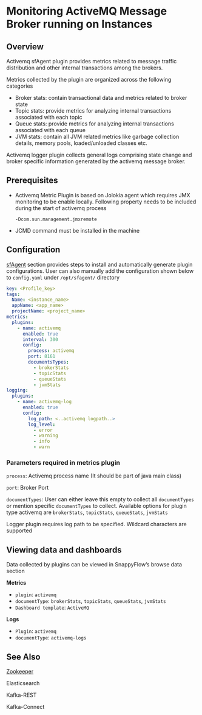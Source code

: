 # Monitoring ActiveMQ Message Broker running on Instances

## Overview

Activemq sfAgent plugin provides metrics related to message traffic distribution and other internal transactions among the brokers. 

Metrics collected by the plugin are organized across the following categories

- Broker stats: contain transactional data and metrics related to broker state
- Topic stats: provide metrics for analyzing internal transactions associated with each topic
- Queue stats: provide metrics for analyzing internal transactions associated with each queue
- JVM stats: contain all JVM related metrics like garbage collection details, memory pools, loaded/unloaded classes etc.

Activemq logger plugin collects general logs comprising state change and broker specific information generated by the activemq message broker.

## Prerequisites

- Activemq Metric Plugin is based on Jolokia agent which requires JMX monitoring to be enable locally. Following property needs to be included during the start of activemq process

  ```
  -Dcom.sun.management.jmxremote
  ```

- JCMD command must be installed in the machine

## Configuration

[sfAgent](/docs/quick_start/getting_started/#sfagent) section provides steps to install and automatically generate plugin configurations.  User can also manually add the configuration shown below to `config.yaml` under `/opt/sfagent/` directory

```yaml
key: <Profile_key>
tags:
  Name: <instance_name>
  appName: <app_name>
  projectName: <project_name>
metrics:
  plugins:
    - name: activemq
      enabled: true
      interval: 300
      config:
        process: activemq
        port: 8161
        documentsTypes:
          - brokerStats
          - topicStats
          - queueStats
          - jvmStats
logging:
  plugins:
    - name: activemq-log
      enabled: true
      config:
        log_path: <..activemq logpath..>
        log_level:
          - error
          - warning
          - info
          - warn
```

### Parameters required in metrics plugin

`process`: Activemq process name (It should be part of java main class)

`port`: Broker Port

`documentTypes`: User can either leave this empty to collect all `documentTypes` or mention specific `documentTypes` to collect. Available options for plugin type activemq are `brokerStats`, `topicStats`, `queueStats`, `jvmStats`

Logger plugin requires log path to be specified. Wildcard characters are supported

## Viewing data and dashboards

Data collected by plugins can be viewed in SnappyFlow’s browse data section 

**Metrics**

- `plugin`: `activemq`
- `documentType`: `brokerStats`, `topicStats`, `queueStats`, `jvmStats` 
- `Dashboard template`: `ActiveMQ`

**Logs**

- `Plugin`: `activemq`
- `documentType`: `activemq-logs`

## See Also

[Zookeeper](/docs/integrations/zookeeper)

Elasticsearch

Kafka-REST

Kafka-Connect